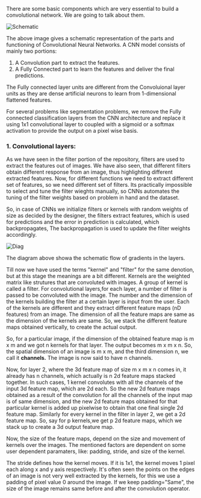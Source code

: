 There are some basic components which are very essential to build a convolutional network. We are going to talk about them.

![Schematic](https://www.researchgate.net/publication/336805909/figure/fig1/AS:817888827023360@1572011300751/Schematic-diagram-of-a-basic-convolutional-neural-network-CNN-architecture-26.ppm)

The above image gives a schematic representation of the parts and functioning of Convolutional Neural Networks. A CNN model consists of mainly two portions: 

1. A Convolution part to extract the features. 
2. A Fully Connected part to learn the features and deliver the final predictions.

The Fully connected layer units are different from the Convoluional layer units as they are dense artificial neurons to learn from 1-dimensional flattened features. 

For several problems like segmentation problems, we remove the Fully connected classification layers from the CNN architecture and replace it using 1x1 convolutional layer to coupled with a sigmoid or a softmax activation to provide the output on a pixel wise basis.

### 1. Convolutional layers:
As we have seen in the filter portion of the repository, filters are used to extract the features out of images. We have also seen, that different filters obtain different response from an image, thus highlighting different extracted features. Now, for different functions we need to extract different set of features, so we need different set of filters. Its practically impossible to select and tune the filter wieghts manually, so CNNs automates the tuning of the filter weights based on problem in hand and the dataset. 

So, in case of CNNs we initialize filters or kernels with random weights of size as decided by the designer, the filters extract features, which is used for predictions and the error in prediction is calculated, which backpropagates, The backpropagation is used to update the filter weights accordingly. 

![Diag](https://miro.medium.com/max/685/0*awD7_-Oxmz2O_0bD)

The diagram above showa the schematic flow of gradients in the layers. 

Till now we have used the terms "kernel" and "filter" for the same denotion, but at this stage the meanings are a bit different. Kernels are the weighted matrix like strutures that are convoluted with images. A group of kernel is called a filter. For convolutional layers,for each layer, a number of filter is passed to be convoluted with the image. The number and the dimension of the kernels building the filter at a certain layer is input from the user. Each of the kernels are different and they extract different feature maps (nD features) from an image. The dimension of all the feature maps are same as the dimension of the kernels are same. So, we stack the different feature maps obtained vertically, to create the actual output.

So, for a particular image, if the dimension of the obtained feature map is m x m and we got n kernels for that layer. The output becomes m x m x n. So, the spatial dimension of an image is m x m, and the third dimension n, we call it **channels.** The image is now said to have n channels. 

Now, for layer 2, where the 3d feature map of size m x m x n comes in, it already has n channels, which actually is n 2d feature maps stacked together. In such cases, 1 kernel convolutes with all the channels of the input 3d feature map, which are 2d each. So the new 2d feature maps obtained as a result of the convolution for all the channels of the input map is of same dimension, and the new 2d feature maps obtained for that particular kernel is added up pixelwise to obtain that one final single 2d feature map. Similarly for every kernel in the filter in layer 2, we get a 2d feature map. So, say for p kernels,we get p 2d feature maps, which we stack up to create a 3d output feature map. 

Now, the size of the feature maps, depend on the size and movement of kernels over the images. The mentioned factors are dependent on some user dependent paramaters, like: padding, stride, and size of the kernel. 

The stride defines how the kernel moves. If it is 1x1, the kernel moves 1 pixel each along x and y axis respectively. It's often seen the points on the edges of an image is not very well extracted by the kernels, for this we use a padding of pixel value 0 around the image. If we keep padding="Same", the size of the image remains same before and after the convolution operator.


